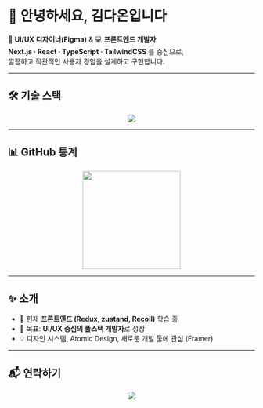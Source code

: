 # 👋 안녕하세요, 김다온입니다

🎨 **UI/UX 디자이너(Figma)** & 💻 **프론트엔드 개발자**  
**Next.js · React · TypeScript · TailwindCSS** 를 중심으로,  
깔끔하고 직관적인 사용자 경험을 설계하고 구현합니다.  

---

## 🛠 기술 스택
<p align="center">
  <img src="https://skillicons.dev/icons?i=figma,nextjs,react,typescript,javascript,tailwind,html,css,git,github,vscode" />
</p>

---

## 📊 GitHub 통계
<p align="center">
  <img src="https://github-readme-stats.vercel.app/api?username=Da0nn-Dev&show_icons=true&theme=radical" height="200"/>
</p>

---

## ✨ 소개
- 🌱 현재 **프론트엔드 (Redux, zustand, Recoil)** 학습 중  
- 🎯 목표: **UI/UX 중심의 풀스택 개발자**로 성장  
- 💡 디자인 시스템, Atomic Design, 새로운 개발 툴에 관심 (Framer) 

---

## 📬 연락하기
<p align="center">
  <a href="https://github.com/Da0nn-Dev"><img src="https://img.shields.io/badge/GitHub-181717?style=flat-square&logo=github&logoColor=white"/></a>
</p>
